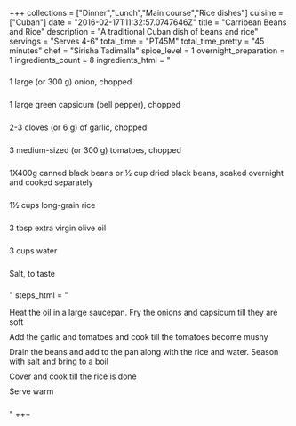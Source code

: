 +++
collections = ["Dinner","Lunch","Main course","Rice dishes"]
cuisine = ["Cuban"]
date = "2016-02-17T11:32:57.0747646Z"
title = "Carribean Beans and Rice"
description = "A traditional Cuban dish of beans and rice"
servings = "Serves 4-6"
total_time = "PT45M"
total_time_pretty = "45 minutes"
chef = "Sirisha Tadimalla"
spice_level = 1
overnight_preparation = 1
ingredients_count = 8
ingredients_html = "<ul style='padding-left: 0; list-style: none;'><li itemprop='recipeIngredient' style='margin: 8px 0px;padding: 8px 0px;'>1 large (or 300 g) onion, chopped</li><li itemprop='recipeIngredient' style='margin: 8px 0px;padding: 8px 0px;'>1 large green capsicum (bell pepper), chopped</li><li itemprop='recipeIngredient' style='margin: 8px 0px;padding: 8px 0px;'>2-3 cloves (or 6 g) of garlic, chopped</li><li itemprop='recipeIngredient' style='margin: 8px 0px;padding: 8px 0px;'>3 medium-sized (or 300 g) tomatoes, chopped</li><li itemprop='recipeIngredient' style='margin: 8px 0px;padding: 8px 0px;'>1X400g canned black beans or ½ cup dried black beans, soaked overnight and cooked separately</li><li itemprop='recipeIngredient' style='margin: 8px 0px;padding: 8px 0px;'>1½ cups long-grain rice</li><li itemprop='recipeIngredient' style='margin: 8px 0px;padding: 8px 0px;'>3 tbsp extra virgin olive oil</li><li itemprop='recipeIngredient' style='margin: 8px 0px;padding: 8px 0px;'>3 cups water</li><li itemprop='recipeIngredient' style='margin: 8px 0px;padding: 8px 0px;'>Salt, to taste</li></ul>"
steps_html = "<ol style='list-style: none inside; padding-left: 0px;'><li style='padding-bottom: 10px;'><i class='step-track-icon fa fa-square-o'></i><span class='step-text' itemprop='recipeInstructions'>Heat the oil in a large saucepan. Fry the onions and capsicum till they are soft</span></li><li style='padding-bottom: 10px;'><i class='step-track-icon fa fa-square-o'></i><span class='step-text' itemprop='recipeInstructions'>Add the garlic and tomatoes and cook till the tomatoes become mushy</span></li><li style='padding-bottom: 10px;'><i class='step-track-icon fa fa-square-o'></i><span class='step-text' itemprop='recipeInstructions'>Drain the beans and add to the pan along with the rice and water. Season with salt and bring to a boil</span></li><li style='padding-bottom: 10px;'><i class='step-track-icon fa fa-square-o'></i><span class='step-text' itemprop='recipeInstructions'>Cover and cook till the rice is done</span></li><li style='padding-bottom: 10px;'><i class='step-track-icon fa fa-square-o'></i><span class='step-text' itemprop='recipeInstructions'>Serve warm</span></li></ol>"
+++
